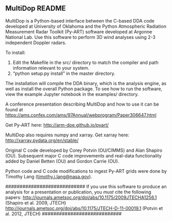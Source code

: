 MultiDop README
---------------
MultiDop is a Python-based interface between the C-based DDA code developed at
University of Oklahoma and the Python Atmospheric Radiation Measurement
Radar Toolkit (Py-ART) software developed at Argonne National Lab. Use this
software to perform 3D wind analyses using 2-3 independent Doppler radars.

To install:
1. Edit the Makefile in the src/ directory to match the compiler and path
   information relevant to your system.
2. “python setup.py install” in the master directory.

The installation will compile the DDA binary, which is the analysis engine, as
well as install the overall Python package. To see how to run the software,
view the example Jupyter notebook in the examples/ directory.

A conference presentation describing MultiDop and how to use it can be found at https://ams.confex.com/ams/97Annual/webprogram/Paper306647.html

Get Py-ART here: http://arm-doe.github.io/pyart/

MultiDop also requires numpy and xarray.
Get xarray here: http://xarray.pydata.org/en/stable/

Original C code developed by Corey Potvin (OU/CIMMS) and Alan Shapiro (OU). Subsequent major C code improvements and real-data functionality added by Daniel Betten (OU) and Gordon Carrie (OU).

Python code and C code modifications to ingest Py-ART grids were done by Timothy Lang (timothy.j.lang@nasa.gov).  

############################
If you use this software to produce an analysis for a presentation or
publication, you *must* cite the following papers:
http://journals.ametsoc.org/doi/abs/10.1175/2009JTECHA1256.1
(Shapiro et al. 2009, JTECH)
http://journals.ametsoc.org/doi/abs/10.1175/JTECH-D-11-00019.1
(Potvin et al. 2012, JTECH)
############################

